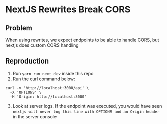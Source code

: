 # NextJS Rewrites Break CORS

## Problem

When using rewrites, we expect endpoints to be able to handle CORS, but nextjs does custom CORS handling

## Reproduction

1. Run `yarn run next dev` inside this repo
2. Run the curl command below:

```
curl -v 'http://localhost:3000/api' \                                       
  -X 'OPTIONS' \
  -H 'Origin: http://localhost:3000'
```

3. Look at server logs. If the endpoint was executed, you would have seen `nextjs will never log this line with OPTIONS and an Origin header`
in the server console
